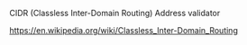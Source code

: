 CIDR (Classless Inter-Domain Routing) Address validator

https://en.wikipedia.org/wiki/Classless_Inter-Domain_Routing